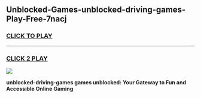 
## Unblocked-Games-unblocked-driving-games-Play-Free-7nacj
<h3>
<a href="https://premium76.site?title=unblocked-driving-games&ref=22A">CLICK TO PLAY</a></h3>
<hr>

<h3>
<a href="https://premium76.site?title=unblocked-driving-games&ref=22A">CLICK 2 PLAY</a>
  
</h3>

<a href="https://premium76.site?title=unblocked-driving-games&ref=22A"><img src="https://clearcache.store/games.png"></a>


**unblocked-driving-games games unblocked: Your Gateway to Fun and Accessible Online Gaming**
